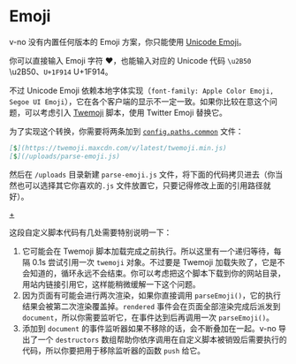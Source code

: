 # Emoji

v-no 没有内置任何版本的 Emoji 方案，你只能使用 [Unicode Emoji](https://en.wikipedia.org/wiki/Emoji#Unicode_blocks)。 

你可以直接输入 Emoji 字符 ❤，也能输入对应的 Unicode 代码 `\u2B50` \u2B50、`U+1F914` U+1F914。

不过 Unicode Emoji 依赖本地字体实现（`font-family: Apple Color Emoji, Segoe UI Emoji`），它在各个客户端的显示不一定一致。如果你比较在意这个问题，可以考虑引入 [Twemoji](https://github.com/twitter/twemoji) 脚本，使用 Twitter Emoji 替换它。

为了实现这个转换，你需要将两条[](/docs/custom-script.md "#")加到 [`config.paths.common`](/docs/conf-paths.md "#") 文件：

```markdown
[$](https://twemoji.maxcdn.com/v/latest/twemoji.min.js)
[$](/uploads/parse-emoji.js)
```

然后在 `/uploads` 目录新建 `parse-emoji.js` 文件，将下面的代码拷贝进去（你当然也可以选择其它你喜欢的`.js` 文件放置它，只要记得修改上面的引用路径就好）。

[+](/docs/parse-emoji.js.md)

这段自定义脚本代码有几处需要特别说明一下：

1. 它可能会在 Twemoji 脚本加载完成之前执行。所以这里有一个递归等待，每隔 0.1s 尝试引用一次 `twemoji` 对象。不过要是 Twemoji 加载失败了，它是不会知道的，循环永远不会结束。你可以考虑把这个脚本下载到你的网站目录，用站内链接引用它，这样能稍微缓解一下这个问题。
1. 因为页面有可能会进行两次渲染，如果你直接调用 `parseEmoji()`，它的执行结果会被第二次渲染覆盖掉。`rendered` 事件会在页面全部渲染完成后派发到 `document`，所以你需要监听它，在事件达到后再调用一次 `parseEmoji()`。
1. 添加到 `document` 的事件监听器如果不移除的话，会不断叠加在一起。v-no 导出了一个 `destructors` 数组帮助你依序调用在自定义脚本被销毁后需要执行的代码，所以你要把用于移除监听器的函数 `push` 给它。
